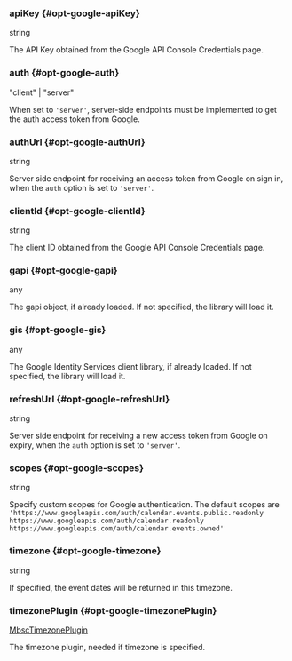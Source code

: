### apiKey {#opt-google-apiKey}

string

The API Key obtained from the Google API Console Credentials page.
### auth {#opt-google-auth}

"client" &#124; "server"

When set to `'server'`, server-side endpoints must be implemented to get the auth access token from Google.
### authUrl {#opt-google-authUrl}

string

Server side endpoint for receiving an access token from Google on sign in, when the `auth` option is set to `'server'`.
### clientId {#opt-google-clientId}

string

The client ID obtained from the Google API Console Credentials page.
### gapi {#opt-google-gapi}

any

The gapi object, if already loaded. If not specified, the library will load it.
### gis {#opt-google-gis}

any

The Google Identity Services client library, if already loaded. If not specified, the library will load it.
### refreshUrl {#opt-google-refreshUrl}

string

Server side endpoint for receiving a new access token from Google on expiry, when the `auth` option is set to `'server'`.
### scopes {#opt-google-scopes}

string

Specify custom scopes for Google authentication.
The default scopes are
`'https://www.googleapis.com/auth/calendar.events.public.readonly https://www.googleapis.com/auth/calendar.readonly https://www.googleapis.com/auth/calendar.events.owned'`
### timezone {#opt-google-timezone}

string

If specified, the event dates will be returned in this timezone.
### timezonePlugin {#opt-google-timezonePlugin}

[MbscTimezonePlugin](#type-MbscTimezonePlugin)

The timezone plugin, needed if timezone is specified.